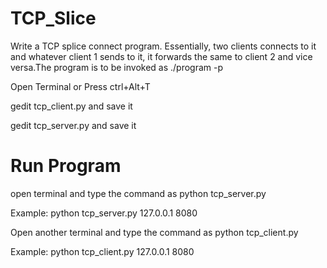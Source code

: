 # TCP_Slice
 Write a TCP splice connect program. Essentially, two clients connects to it and whatever client 1 sends to it, it forwards the same to client 2 and vice versa.The program is to be invoked as ./program -p <port number>

 Open Terminal or Press ctrl+Alt+T

 gedit tcp_client.py and save it

 gedit tcp_server.py and save it

# Run Program 

open terminal and type the command as python tcp_server.py <IP Address> <Port Number>


Example: python tcp_server.py 127.0.0.1 8080
  
Open another terminal and type the command as python tcp_client.py <IP Address> <Port number>
  
  
  
  
  Example: python tcp_client.py 127.0.0.1 8080
